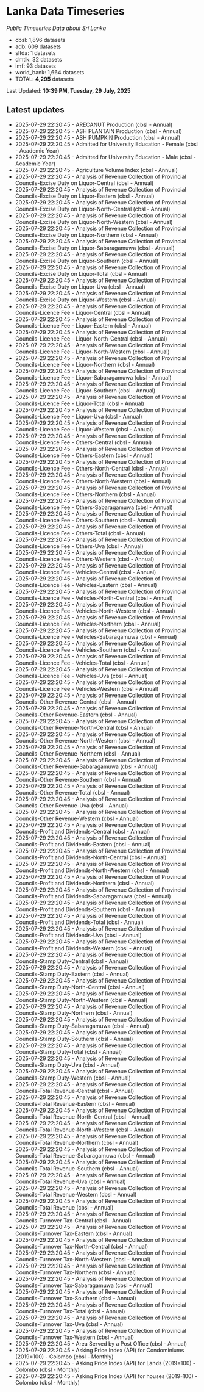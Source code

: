 # Lanka Data Timeseries
*Public Timeseries Data about Sri Lanka*

* cbsl: 1,896 datasets
* adb: 609 datasets
* sltda: 1 datasets
* dmtlk: 32 datasets
* imf: 93 datasets
* world_bank: 1,664 datasets
* TOTAL: **4,295** datasets

Last Updated: **10:39 PM, Tuesday, 29 July, 2025**

## Latest updates

* 2025-07-29 22:20:45 - ARECANUT Production (cbsl - Annual)
* 2025-07-29 22:20:45 - ASH PLANTAIN Production (cbsl - Annual)
* 2025-07-29 22:20:45 - ASH PUMPKIN Production (cbsl - Annual)
* 2025-07-29 22:20:45 - Admitted for University Education - Female (cbsl - Academic Year)
* 2025-07-29 22:20:45 - Admitted for University Education - Male (cbsl - Academic Year)
* 2025-07-29 22:20:45 - Agriculture Volume Index (cbsl - Annual)
* 2025-07-29 22:20:45 - Analysis of Revenue Collection of Provincial Councils-Excise Duty on Liquor-Central (cbsl - Annual)
* 2025-07-29 22:20:45 - Analysis of Revenue Collection of Provincial Councils-Excise Duty on Liquor-Eastern (cbsl - Annual)
* 2025-07-29 22:20:45 - Analysis of Revenue Collection of Provincial Councils-Excise Duty on Liquor-North-Central (cbsl - Annual)
* 2025-07-29 22:20:45 - Analysis of Revenue Collection of Provincial Councils-Excise Duty on Liquor-North-Western (cbsl - Annual)
* 2025-07-29 22:20:45 - Analysis of Revenue Collection of Provincial Councils-Excise Duty on Liquor-Northern (cbsl - Annual)
* 2025-07-29 22:20:45 - Analysis of Revenue Collection of Provincial Councils-Excise Duty on Liquor-Sabaragamuwa (cbsl - Annual)
* 2025-07-29 22:20:45 - Analysis of Revenue Collection of Provincial Councils-Excise Duty on Liquor-Southern (cbsl - Annual)
* 2025-07-29 22:20:45 - Analysis of Revenue Collection of Provincial Councils-Excise Duty on Liquor-Total (cbsl - Annual)
* 2025-07-29 22:20:45 - Analysis of Revenue Collection of Provincial Councils-Excise Duty on Liquor-Uva (cbsl - Annual)
* 2025-07-29 22:20:45 - Analysis of Revenue Collection of Provincial Councils-Excise Duty on Liquor-Western (cbsl - Annual)
* 2025-07-29 22:20:45 - Analysis of Revenue Collection of Provincial Councils-Licence Fee - Liquor-Central (cbsl - Annual)
* 2025-07-29 22:20:45 - Analysis of Revenue Collection of Provincial Councils-Licence Fee - Liquor-Eastern (cbsl - Annual)
* 2025-07-29 22:20:45 - Analysis of Revenue Collection of Provincial Councils-Licence Fee - Liquor-North-Central (cbsl - Annual)
* 2025-07-29 22:20:45 - Analysis of Revenue Collection of Provincial Councils-Licence Fee - Liquor-North-Western (cbsl - Annual)
* 2025-07-29 22:20:45 - Analysis of Revenue Collection of Provincial Councils-Licence Fee - Liquor-Northern (cbsl - Annual)
* 2025-07-29 22:20:45 - Analysis of Revenue Collection of Provincial Councils-Licence Fee - Liquor-Sabaragamuwa (cbsl - Annual)
* 2025-07-29 22:20:45 - Analysis of Revenue Collection of Provincial Councils-Licence Fee - Liquor-Southern (cbsl - Annual)
* 2025-07-29 22:20:45 - Analysis of Revenue Collection of Provincial Councils-Licence Fee - Liquor-Total (cbsl - Annual)
* 2025-07-29 22:20:45 - Analysis of Revenue Collection of Provincial Councils-Licence Fee - Liquor-Uva (cbsl - Annual)
* 2025-07-29 22:20:45 - Analysis of Revenue Collection of Provincial Councils-Licence Fee - Liquor-Western (cbsl - Annual)
* 2025-07-29 22:20:45 - Analysis of Revenue Collection of Provincial Councils-Licence Fee - Others-Central (cbsl - Annual)
* 2025-07-29 22:20:45 - Analysis of Revenue Collection of Provincial Councils-Licence Fee - Others-Eastern (cbsl - Annual)
* 2025-07-29 22:20:45 - Analysis of Revenue Collection of Provincial Councils-Licence Fee - Others-North-Central (cbsl - Annual)
* 2025-07-29 22:20:45 - Analysis of Revenue Collection of Provincial Councils-Licence Fee - Others-North-Western (cbsl - Annual)
* 2025-07-29 22:20:45 - Analysis of Revenue Collection of Provincial Councils-Licence Fee - Others-Northern (cbsl - Annual)
* 2025-07-29 22:20:45 - Analysis of Revenue Collection of Provincial Councils-Licence Fee - Others-Sabaragamuwa (cbsl - Annual)
* 2025-07-29 22:20:45 - Analysis of Revenue Collection of Provincial Councils-Licence Fee - Others-Southern (cbsl - Annual)
* 2025-07-29 22:20:45 - Analysis of Revenue Collection of Provincial Councils-Licence Fee - Others-Total (cbsl - Annual)
* 2025-07-29 22:20:45 - Analysis of Revenue Collection of Provincial Councils-Licence Fee - Others-Uva (cbsl - Annual)
* 2025-07-29 22:20:45 - Analysis of Revenue Collection of Provincial Councils-Licence Fee - Others-Western (cbsl - Annual)
* 2025-07-29 22:20:45 - Analysis of Revenue Collection of Provincial Councils-Licence Fee - Vehicles-Central (cbsl - Annual)
* 2025-07-29 22:20:45 - Analysis of Revenue Collection of Provincial Councils-Licence Fee - Vehicles-Eastern (cbsl - Annual)
* 2025-07-29 22:20:45 - Analysis of Revenue Collection of Provincial Councils-Licence Fee - Vehicles-North-Central (cbsl - Annual)
* 2025-07-29 22:20:45 - Analysis of Revenue Collection of Provincial Councils-Licence Fee - Vehicles-North-Western (cbsl - Annual)
* 2025-07-29 22:20:45 - Analysis of Revenue Collection of Provincial Councils-Licence Fee - Vehicles-Northern (cbsl - Annual)
* 2025-07-29 22:20:45 - Analysis of Revenue Collection of Provincial Councils-Licence Fee - Vehicles-Sabaragamuwa (cbsl - Annual)
* 2025-07-29 22:20:45 - Analysis of Revenue Collection of Provincial Councils-Licence Fee - Vehicles-Southern (cbsl - Annual)
* 2025-07-29 22:20:45 - Analysis of Revenue Collection of Provincial Councils-Licence Fee - Vehicles-Total (cbsl - Annual)
* 2025-07-29 22:20:45 - Analysis of Revenue Collection of Provincial Councils-Licence Fee - Vehicles-Uva (cbsl - Annual)
* 2025-07-29 22:20:45 - Analysis of Revenue Collection of Provincial Councils-Licence Fee - Vehicles-Western (cbsl - Annual)
* 2025-07-29 22:20:45 - Analysis of Revenue Collection of Provincial Councils-Other Revenue-Central (cbsl - Annual)
* 2025-07-29 22:20:45 - Analysis of Revenue Collection of Provincial Councils-Other Revenue-Eastern (cbsl - Annual)
* 2025-07-29 22:20:45 - Analysis of Revenue Collection of Provincial Councils-Other Revenue-North-Central (cbsl - Annual)
* 2025-07-29 22:20:45 - Analysis of Revenue Collection of Provincial Councils-Other Revenue-North-Western (cbsl - Annual)
* 2025-07-29 22:20:45 - Analysis of Revenue Collection of Provincial Councils-Other Revenue-Northern (cbsl - Annual)
* 2025-07-29 22:20:45 - Analysis of Revenue Collection of Provincial Councils-Other Revenue-Sabaragamuwa (cbsl - Annual)
* 2025-07-29 22:20:45 - Analysis of Revenue Collection of Provincial Councils-Other Revenue-Southern (cbsl - Annual)
* 2025-07-29 22:20:45 - Analysis of Revenue Collection of Provincial Councils-Other Revenue-Total (cbsl - Annual)
* 2025-07-29 22:20:45 - Analysis of Revenue Collection of Provincial Councils-Other Revenue-Uva (cbsl - Annual)
* 2025-07-29 22:20:45 - Analysis of Revenue Collection of Provincial Councils-Other Revenue-Western (cbsl - Annual)
* 2025-07-29 22:20:45 - Analysis of Revenue Collection of Provincial Councils-Profit and Dividends-Central (cbsl - Annual)
* 2025-07-29 22:20:45 - Analysis of Revenue Collection of Provincial Councils-Profit and Dividends-Eastern (cbsl - Annual)
* 2025-07-29 22:20:45 - Analysis of Revenue Collection of Provincial Councils-Profit and Dividends-North-Central (cbsl - Annual)
* 2025-07-29 22:20:45 - Analysis of Revenue Collection of Provincial Councils-Profit and Dividends-North-Western (cbsl - Annual)
* 2025-07-29 22:20:45 - Analysis of Revenue Collection of Provincial Councils-Profit and Dividends-Northern (cbsl - Annual)
* 2025-07-29 22:20:45 - Analysis of Revenue Collection of Provincial Councils-Profit and Dividends-Sabaragamuwa (cbsl - Annual)
* 2025-07-29 22:20:45 - Analysis of Revenue Collection of Provincial Councils-Profit and Dividends-Southern (cbsl - Annual)
* 2025-07-29 22:20:45 - Analysis of Revenue Collection of Provincial Councils-Profit and Dividends-Total (cbsl - Annual)
* 2025-07-29 22:20:45 - Analysis of Revenue Collection of Provincial Councils-Profit and Dividends-Uva (cbsl - Annual)
* 2025-07-29 22:20:45 - Analysis of Revenue Collection of Provincial Councils-Profit and Dividends-Western (cbsl - Annual)
* 2025-07-29 22:20:45 - Analysis of Revenue Collection of Provincial Councils-Stamp Duty-Central (cbsl - Annual)
* 2025-07-29 22:20:45 - Analysis of Revenue Collection of Provincial Councils-Stamp Duty-Eastern (cbsl - Annual)
* 2025-07-29 22:20:45 - Analysis of Revenue Collection of Provincial Councils-Stamp Duty-North-Central (cbsl - Annual)
* 2025-07-29 22:20:45 - Analysis of Revenue Collection of Provincial Councils-Stamp Duty-North-Western (cbsl - Annual)
* 2025-07-29 22:20:45 - Analysis of Revenue Collection of Provincial Councils-Stamp Duty-Northern (cbsl - Annual)
* 2025-07-29 22:20:45 - Analysis of Revenue Collection of Provincial Councils-Stamp Duty-Sabaragamuwa (cbsl - Annual)
* 2025-07-29 22:20:45 - Analysis of Revenue Collection of Provincial Councils-Stamp Duty-Southern (cbsl - Annual)
* 2025-07-29 22:20:45 - Analysis of Revenue Collection of Provincial Councils-Stamp Duty-Total (cbsl - Annual)
* 2025-07-29 22:20:45 - Analysis of Revenue Collection of Provincial Councils-Stamp Duty-Uva (cbsl - Annual)
* 2025-07-29 22:20:45 - Analysis of Revenue Collection of Provincial Councils-Stamp Duty-Western (cbsl - Annual)
* 2025-07-29 22:20:45 - Analysis of Revenue Collection of Provincial Councils-Total Revenue-Central (cbsl - Annual)
* 2025-07-29 22:20:45 - Analysis of Revenue Collection of Provincial Councils-Total Revenue-Eastern (cbsl - Annual)
* 2025-07-29 22:20:45 - Analysis of Revenue Collection of Provincial Councils-Total Revenue-North-Central (cbsl - Annual)
* 2025-07-29 22:20:45 - Analysis of Revenue Collection of Provincial Councils-Total Revenue-North-Western (cbsl - Annual)
* 2025-07-29 22:20:45 - Analysis of Revenue Collection of Provincial Councils-Total Revenue-Northern (cbsl - Annual)
* 2025-07-29 22:20:45 - Analysis of Revenue Collection of Provincial Councils-Total Revenue-Sabaragamuwa (cbsl - Annual)
* 2025-07-29 22:20:45 - Analysis of Revenue Collection of Provincial Councils-Total Revenue-Southern (cbsl - Annual)
* 2025-07-29 22:20:45 - Analysis of Revenue Collection of Provincial Councils-Total Revenue-Uva (cbsl - Annual)
* 2025-07-29 22:20:45 - Analysis of Revenue Collection of Provincial Councils-Total Revenue-Western (cbsl - Annual)
* 2025-07-29 22:20:45 - Analysis of Revenue Collection of Provincial Councils-Total Revenue (cbsl - Annual)
* 2025-07-29 22:20:45 - Analysis of Revenue Collection of Provincial Councils-Turnover Tax-Central (cbsl - Annual)
* 2025-07-29 22:20:45 - Analysis of Revenue Collection of Provincial Councils-Turnover Tax-Eastern (cbsl - Annual)
* 2025-07-29 22:20:45 - Analysis of Revenue Collection of Provincial Councils-Turnover Tax-North-Central (cbsl - Annual)
* 2025-07-29 22:20:45 - Analysis of Revenue Collection of Provincial Councils-Turnover Tax-North-Western (cbsl - Annual)
* 2025-07-29 22:20:45 - Analysis of Revenue Collection of Provincial Councils-Turnover Tax-Northern (cbsl - Annual)
* 2025-07-29 22:20:45 - Analysis of Revenue Collection of Provincial Councils-Turnover Tax-Sabaragamuwa (cbsl - Annual)
* 2025-07-29 22:20:45 - Analysis of Revenue Collection of Provincial Councils-Turnover Tax-Southern (cbsl - Annual)
* 2025-07-29 22:20:45 - Analysis of Revenue Collection of Provincial Councils-Turnover Tax-Total (cbsl - Annual)
* 2025-07-29 22:20:45 - Analysis of Revenue Collection of Provincial Councils-Turnover Tax-Uva (cbsl - Annual)
* 2025-07-29 22:20:45 - Analysis of Revenue Collection of Provincial Councils-Turnover Tax-Western (cbsl - Annual)
* 2025-07-29 22:20:45 - Area Served by a Post Office (cbsl - Annual)
* 2025-07-29 22:20:45 - Asking Price Index (API) for Condominiums (2019=100) - Colombo (cbsl - Monthly)
* 2025-07-29 22:20:45 - Asking Price Index (API) for Lands (2019=100) - Colombo (cbsl - Monthly)
* 2025-07-29 22:20:45 - Asking Price Index (API) for houses (2019-100) - Colombo (cbsl - Monthly)